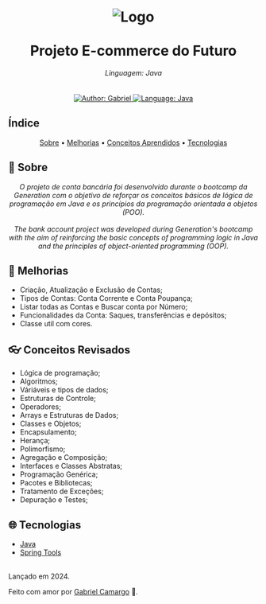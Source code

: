 <p align="center">
    <!--<em>
        (Coloque uma imagem que represente o seu Projeto)<br>
        (Insert an image that represents your Project)
    </em>
    -->
</p>

<h1 align="center">
	<img src="https://i.imgur.com/woFbCJA.png"  alt="Logo"  width=""><br><br>
    Projeto E-commerce do Futuro
</h1>

<div>
    <p align="center">
        <em>
            Linguagem: Java<br>
        <br><br>
        </em>
    <a href="https://www.linkedin.com/in/gabriel--camargo/" target="_blank">
        <img src="https://img.shields.io/static/v1?label=Author&message=Gabriel&color=orange&style=for-the-badge&logo=LinkedIn" alt="Author: Gabriel">
    </a>
    <!--
    <a href="#">
        <img src="https://img.shields.io/static/v1?label=Language&message=Typescript&color=blue&style=for-the-badge&logo=Typescript" alt="Language: Typescript">
    </a>
    <a href="#">
        <img src="https://img.shields.io/static/v1?label=Language&message=Javascript&color=yellow&style=for-the-badge&logo=JavaScript" alt="Language: Javascript">
    </a>
  <br>
    <a  href="#">
      <img  src="https://img.shields.io/static/v1?label=Framework&message=Angular&color=e23237&style=for-the-badge&logo=Angular"  alt="Language: Angular">
    </a>
    <a href="#">
      <img  src="https://img.shields.io/static/v1?label=Language&message=Bootstrap&color=563d7c&style=for-the-badge&logo=Bootstrap"  alt="Language: Bootstrap">
    </a>
    <a href="#">
        <img src="https://img.shields.io/static/v1?label=Language&message=SASS&color=ff69b4&style=for-the-badge&logo=SASS" alt="Language: SASS">
    </a>
    -->
    <a href="#">
		<img  src="https://img.shields.io/static/v1?label=Language&message=Java&color=red&style=for-the-badge&logo=Java" alt="Language: Java">
	</a>
    <!--
	<a href="#">
		<img src="https://img.shields.io/static/v1?label=Framework&message=Springboot&color=green&style=for-the-badge&logo=Ghost"  alt="Language: Springboot">
	</a>
    -->
    </p>
</div>

## Índice

<p align="center">
 <a href="#about">Sobre</a> •
 <a href="#features">Melhorias</a> •
 <a href="#revised-concepts">Conceitos Aprendidos</a> • 
<!--
 <a href="#installation">Installation</a> • 
 <a href="#getting-started">Get Started</a> • 
-->
 <a href="#technologies">Tecnologias</a>  
 <!--
 <a href="#license">License</a>
 -->
</p>

## 📌 Sobre

<div>
    <p align="center">
    <em>
        O projeto de conta bancária foi desenvolvido durante o bootcamp da Generation com o objetivo de reforçar os conceitos básicos de lógica de programação em Java e os princípios da programação orientada a objetos (POO).<br><br>
        The bank account project was developed during Generation's bootcamp with the aim of reinforcing the basic concepts of programming logic in Java and the principles of object-oriented programming (OOP).
    </em>
    </p>
</div>

## 🚀 Melhorias

 <p align="center">
<!--
    <em>
        (Coloque aqui as Funcionalidades do seu Projeto)<br>
        (Place the Features of your project here)<br>
    </em>
-->
 </p>


- Criação, Atualização e Exclusão de Contas;
- Tipos de Contas: Conta Corrente e Conta Poupança;
- Listar todas as Contas e Buscar conta por Número;
- Funcionalidades da Conta: Saques, transferências e depósitos;
- Classe util com cores.

## 👓 Conceitos Revisados

 <p align="center">
<!--   
    <em>
        (Você pode colocar alguns conceitos usados no seu Projeto que esteja revisando ou que acha importante destacar)<br>
        (You can put some concepts used in your Project that you are reviewing or that you think is important to highlight)<br>
    </em>
    -->
 </p>

- Lógica de programação;
- Algoritmos;
- Váriáveis e tipos de dados;
- Estruturas de Controle; 
- Operadores;
- Arrays e Estruturas de Dados;
- Classes e Objetos;
- Encapsulamento;
- Herança;
- Polimorfismo;
- Agregação e Composição;
- Interfaces e Classes Abstratas;
- Programação Genérica;
- Pacotes e Bibliotecas;
- Tratamento de Exceções;
- Depuração e Testes;

<!--
## 📕 Installation

<p align="center">
    <em>
        (Explique como uma pessoa desenvolvedora pode estar fazendo a instalação do seu Projeto em outra máquina. Aqui cabe a você, e também as especificações do seu projeto, como explicar a forma de instalação)<br><br>
        (Explain how another developer might be installing your Project on their machine. Here it's up to you, and also the specifications of your project, how to explain how to install it)<br>
    </em>
</p>

**You must have already installed**
- [Node.js](https://nodejs.org/en/)
- [Npm](https://www.npmjs.com/) or [Yarn](https://yarnpkg.com/)
- [Angular](https://angular.io/guide/setup-local)
- [MySQL](https://dev.mysql.com/downloads/)

**Recommendations**
-   It is recommended that you have installed Google Chrome or Edge
-   I recommend using VSCode as development IDE

**Let's divide it into 3 steps.**
1. Clone this repository
2. Install dependencies
3. Initializing the BackEnd
  ---
### 1. Clone this repository
```
git clone Link of the your Repository 
```
---
### 2. Install the dependencies
```
npm install
```
or
```
yarn
```

*Make sure your internet is stable, as this may take a while* 

### 3. Initializing the BackEnd

If you have a ***BackEnd local***, start it before the Angular Project

If you have a ***Hosted BackEnd***, you'll need configure the Routes and Models of Angular Project with your BackEnd 
-->
<!--
## 🎮Getting Started

<p align="center">
    <em>
        (Após a instalação, aqui você explica como outra pessoa desenvolvedora pode estar iniciando o seu Projeto. Aqui cabe a você, e também as especificações do seu projeto, como explicar a forma de inicialização)<br><br>
        (After installation, here you explain how another developer can be starting your Project. Here it's up to you, and also the specifications of your project, how to explain how to start)<br>
    </em>
</p>

1. Run the backend or configure as explained above 

2. Run the project
```
ng serve
```
3. Now, open your browser and navigate to: http://localhost:4200
    -->
## 🌐 Tecnologias

<p align="center">
<!--
    <em>
        (Liste as tecnologias usadas no seu Projeto)<br>
        (List the technologies used in your Project)<br>
    </em>
</p>
-->

- [Java](https://www.oracle.com/java/technologies/javase/jdk17-archive-downloads.html)
- [Spring Tools](https://spring.io/tools)<br><br>


<!--## 📝License

<p align="center">
    <em>
        (Escreva algumas informações sobre a Licença do seu Projeto, e por quem foi feito. Recomendo colocar um link para a Licença do projeto e no seu nome coloque o link da sua rede social profisional: Linkedin, Behance, Site Pessoal, etc.)<br><br>
        (Write some information about your Project License, and by whom it was made. I recommend putting a link to the Project License and in your name put the link to your professional social network: Linkedin, Behance, Personal Site, etc.)<br>
    </em>
</p>-->
Lançado em 2024.

<!--This project is under the [MIT license](https://github.com/Yuri-stack/ReadMe/blob/main/LICENSE). -->

Feito com amor por [Gabriel Camargo](https://github.com/1camargo) 🚀.

<!--##  Links

<p align="center">
    <em>
        Vou deixar alguns links que podem ser úteis para você criar os ReadMes dos seus projetos:<br>
        I'll leave some links that might be useful for you to create the ReadMes of your projects:<br>
    </em>
</p>

- [Shields.io](https://shields.io/) | Para criar as Badges / To create the Badges
- [StackEdit](https://stackedit.io/app#) | Para ajudar a criar os ReadMe / To help create the ReadMe
- [Basic Syntax | Markdown Guide](https://www.markdownguide.org/basic-syntax/) | Guia de Markdown / Markdown Guide-->
